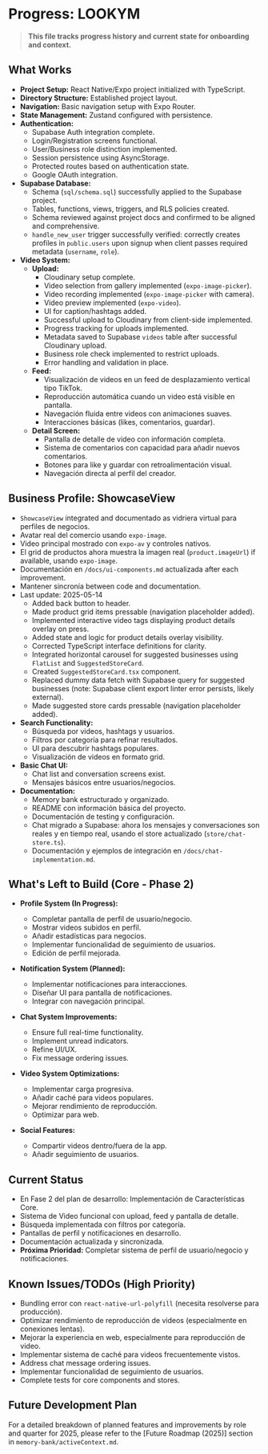 # Progress: LOOKYM

> **This file tracks progress history and current state for onboarding and context.**

## What Works

- **Project Setup:** React Native/Expo project initialized with TypeScript.
- **Directory Structure:** Established project layout.
- **Navigation:** Basic navigation setup with Expo Router.
- **State Management:** Zustand configured with persistence.
- **Authentication:**
  - Supabase Auth integration complete.
  - Login/Registration screens functional.
  - User/Business role distinction implemented.
  - Session persistence using AsyncStorage.
  - Protected routes based on authentication state.
  - Google OAuth integration.
- **Supabase Database:**
  - Schema (`sql/schema.sql`) successfully applied to the Supabase project.
  - Tables, functions, views, triggers, and RLS policies created.
  - Schema reviewed against project docs and confirmed to be aligned and comprehensive.
  - `handle_new_user` trigger successfully verified: correctly creates profiles in `public.users` upon signup when client passes required metadata (`username`, `role`).
- **Video System:**
  - **Upload:**
    - Cloudinary setup complete.
    - Video selection from gallery implemented (`expo-image-picker`).
    - Video recording implemented (`expo-image-picker` with camera).
    - Video preview implemented (`expo-video`).
    - UI for caption/hashtags added.
    - Successful upload to Cloudinary from client-side implemented.
    - Progress tracking for uploads implemented.
    - Metadata saved to Supabase `videos` table after successful Cloudinary upload.
    - Business role check implemented to restrict uploads.
    - Error handling and validation in place.
  - **Feed:**
    - Visualización de videos en un feed de desplazamiento vertical tipo TikTok.
    - Reproducción automática cuando un video está visible en pantalla.
    - Navegación fluida entre videos con animaciones suaves.
    - Interacciones básicas (likes, comentarios, guardar).
  - **Detail Screen:**
    - Pantalla de detalle de video con información completa.
    - Sistema de comentarios con capacidad para añadir nuevos comentarios.
    - Botones para like y guardar con retroalimentación visual.
    - Navegación directa al perfil del creador.

## Business Profile: ShowcaseView

- `ShowcaseView` integrated and documentado as vidriera virtual para perfiles de negocios.
- Avatar real del comercio usando `expo-image`.
- Video principal mostrado con `expo-av` y controles nativos.
- El grid de productos ahora muestra la imagen real (`product.imageUrl`) if available, usando `expo-image`.
- Documentación en `/docs/ui-components.md` actualizada after each improvement.
- Mantener sincronía between code and documentation.
- Last update: 2025-05-14
  - Added back button to header.
  - Made product grid items pressable (navigation placeholder added).
  - Implemented interactive video tags displaying product details overlay on press.
  - Added state and logic for product details overlay visibility.
  - Corrected TypeScript interface definitions for clarity.
  - Integrated horizontal carousel for suggested businesses using `FlatList` and `SuggestedStoreCard`.
  - Created `SuggestedStoreCard.tsx` component.
  - Replaced dummy data fetch with Supabase query for suggested businesses (note: Supabase client export linter error persists, likely external).
  - Made suggested store cards pressable (navigation placeholder added).
- **Search Functionality:**
  - Búsqueda por videos, hashtags y usuarios.
  - Filtros por categoría para refinar resultados.
  - UI para descubrir hashtags populares.
  - Visualización de videos en formato grid.
- **Basic Chat UI:**
  - Chat list and conversation screens exist.
  - Mensajes básicos entre usuarios/negocios.
- **Documentation:**
  - Memory bank estructurado y organizado.
  - README con información básica del proyecto.
  - Documentación de testing y configuración.
  - Chat migrado a Supabase: ahora los mensajes y conversaciones son reales y en tiempo real, usando el store actualizado (`store/chat-store.ts`).
  - Documentación y ejemplos de integración en `/docs/chat-implementation.md`.

## What's Left to Build (Core - Phase 2)

- **Profile System (In Progress):**
  - Completar pantalla de perfil de usuario/negocio.
  - Mostrar videos subidos en perfil.
  - Añadir estadísticas para negocios.
  - Implementar funcionalidad de seguimiento de usuarios.
  - Edición de perfil mejorada.

- **Notification System (Planned):**
  - Implementar notificaciones para interacciones.
  - Diseñar UI para pantalla de notificaciones.
  - Integrar con navegación principal.

- **Chat System Improvements:**
  - Ensure full real-time functionality.
  - Implement unread indicators.
  - Refine UI/UX.
  - Fix message ordering issues.

- **Video System Optimizations:**
  - Implementar carga progresiva.
  - Añadir caché para videos populares.
  - Mejorar rendimiento de reproducción.
  - Optimizar para web.

- **Social Features:**
  - Compartir videos dentro/fuera de la app.
  - Añadir seguimiento de usuarios.

## Current Status

- En Fase 2 del plan de desarrollo: Implementación de Características Core.
- Sistema de Video funcional con upload, feed y pantalla de detalle.
- Búsqueda implementada con filtros por categoría.
- Pantallas de perfil y notificaciones en desarrollo.
- Documentación actualizada y sincronizada.
- **Próxima Prioridad:** Completar sistema de perfil de usuario/negocio y notificaciones.

## Known Issues/TODOs (High Priority)

- Bundling error con `react-native-url-polyfill` (necesita resolverse para producción).
- Optimizar rendimiento de reproducción de videos (especialmente en conexiones lentas).
- Mejorar la experiencia en web, especialmente para reproducción de video.
- Implementar sistema de caché para videos frecuentemente vistos.
- Address chat message ordering issues.
- Implementar funcionalidad de seguimiento de usuarios.
- Complete tests for core components and stores.

## Future Development Plan

For a detailed breakdown of planned features and improvements by role and quarter for 2025, please refer to the [Future Roadmap (2025)] section in `memory-bank/activeContext.md`.
